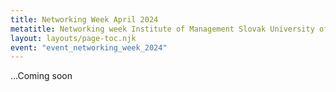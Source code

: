 ```yaml
---
title: Networking Week April 2024
metatitle: Networking week Institute of Management Slovak University of Technology in Bratislava with support of Spectra Centre of Excellence EU with Kyiv National University of Construction and Architecture and Taras Shevchenko National University of Kyiv
layout: layouts/page-toc.njk
event: "event_networking_week_2024"
---
```


...Coming soon
